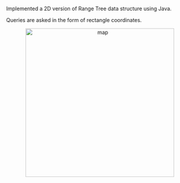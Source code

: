 Implemented a 2D version of Range Tree data structure using Java.

Queries are asked in the form of rectangle coordinates.

<p align="center">
<img width="400" alt="map" src="https://user-images.githubusercontent.com/29575804/228443265-75c11c2b-c04d-4474-a1c6-7656c10ab3c8.png">  
</p>

